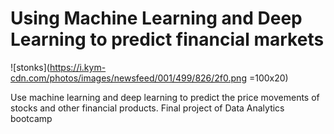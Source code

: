 # Using Machine Learning and Deep Learning to predict financial markets

![stonks](https://i.kym-cdn.com/photos/images/newsfeed/001/499/826/2f0.png =100x20)

Use machine learning and deep learning to predict the price movements of stocks and other financial products. Final project of Data Analytics bootcamp
